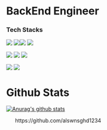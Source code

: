 # BackEnd Engineer


<h3>Tech Stacks</h3>

<p><img src="https://img.shields.io/badge/Django-092E20?style=flat-square&logo=Django&logoColor=white"/> <img src="https://img.shields.io/badge/Flask-000000?style=flat-square&logo=Flask&logoColor=FFFFFF"/><img src="https://img.shields.io/badge/Python-3766AB?style=flat-square&logo=Python&logoColor=white"/> <img src="https://img.shields.io/badge/MYSQL-4479A1?style=flat-square&logo=MYSQL&logoColor=FFFFFF"/></p>
<p><img src="https://img.shields.io/badge/html5-E34F26?style=flat-square&logo=html5&logoColor=FFFFFF"/> <img src="https://img.shields.io/badge/css3-1572B6?style=flat-square&logo=css3&logoColor=FFFFFF"/> <img src="https://img.shields.io/badge/JavaScript-F7DF1E?style=flat-square&logo=JavaScript&logoColor=FFFFFF"/></p>
<p><img src="https://img.shields.io/badge/Amazon AWS-FF9900?style=flat-square&logo=Amazon AWS&logoColor=000000"/> <img src="https://img.shields.io/badge/Docker-2496ED?style=flat-square&logo=Docker&logoColor=000000"/></p>


# Github Stats

[![Anurag's github stats](https://github-readme-stats.vercel.app/api?username=alswnsghd1234)](https://github.com/anuraghazra/github-readme-stats)

<ul>https://github.com/alswnsghd1234 </ul>
